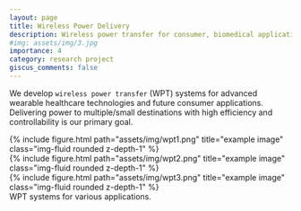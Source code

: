 ```yaml
---
layout: page
title: Wireless Power Delivery
description: Wireless power transfer for consumer, biomedical applications
#img: assets/img/3.jpg
importance: 4
category: research project
giscus_comments: false
---
```


We develop `wireless power transfer` (WPT) systems for advanced wearable healthcare technologies and future consumer applications. Delivering power to multiple/small destinations with high efficiency and controllability is our primary goal.  

<div class="row">
    <div class="col-sm mt-3 mt-md-0">
        {% include figure.html path="assets/img/wpt1.png" title="example image" class="img-fluid rounded z-depth-1" %}
    </div>
    <div class="col-sm mt-3 mt-md-0">
        {% include figure.html path="assets/img/wpt2.png" title="example image" class="img-fluid rounded z-depth-1" %}
    </div>
    <div class="col-sm mt-3 mt-md-0">
        {% include figure.html path="assets/img/wpt3.png" title="example image" class="img-fluid rounded z-depth-1" %}
    </div>
</div>
<div class="caption">
    WPT systems for various applications.  
</div>
